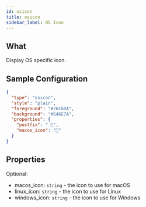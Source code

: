 ```yaml
---
id: osicon
title: osicon
sidebar_label: OS Icon
---
```


## What

Display OS specific icon.

## Sample Configuration

```json
{
  "type": "osicon",
  "style": "plain",
  "foreground": "#26C6DA",
  "background": "#546E7A",
  "properties": {
    "postfix": " ",
    "macos_icon": ""
  }
}
```

## Properties

Optional:
- macos_icon: `string` - the icon to use for macOS
- linux_icon: `string` - the icon to use for Linux
- windows_icon: `string` - the icon to use for Windows

